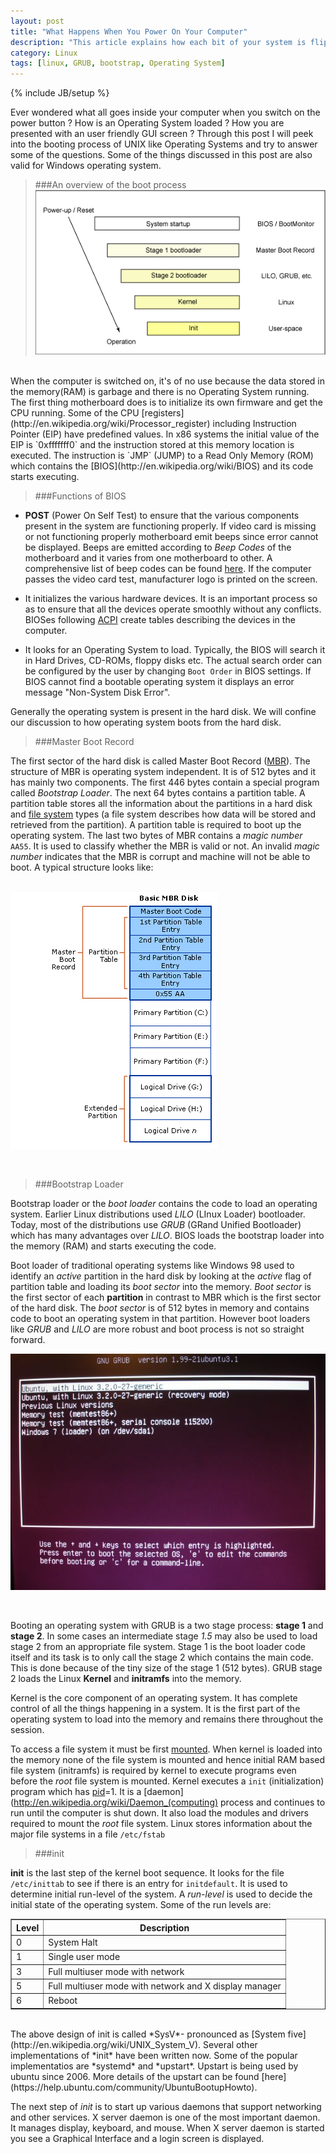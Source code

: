 ```yaml
---
layout: post
title: "What Happens When You Power On Your Computer"
description: "This article explains how each bit of your system is flipped when you power on your computer"
category: Linux
tags: [linux, GRUB, bootstrap, Operating System]
---
```

{% include JB/setup %}

Ever wondered what all goes inside your computer when you switch on the power button ? How is an Operating System loaded ? How you are presented with an user friendly GUI screen ? Through this post I will peek into the booting process of UNIX like Operating Systems and try to answer some of the questions. Some of the things discussed in this post are also valid for Windows operating system.

> ###An overview of the boot process
![overview](/assets/themes/twitter/img/sequence.gif "Image Courtseyt: IBM")

<br>
When the computer is switched on, it's of no use because the data stored in the memory(RAM) is garbage  and there is no Operating System running. The first thing motherboard does is to initialize its own firmware and get the CPU running. Some of the CPU [registers](http://en.wikipedia.org/wiki/Processor_register) including Instruction Pointer (EIP) have predefined values. In x86 systems the initial value of the EIP is `0xfffffff0` and the instruction stored at this memory location is executed. The instruction is `JMP` (JUMP) to a Read Only Memory (ROM) which contains the [BIOS](http://en.wikipedia.org/wiki/BIOS) and its code starts executing.

> ###Functions of BIOS

* __POST__ (Power On Self Test) to ensure that the various components present in the system are functioning properly. If video card is missing or not functioning properly motherboard emit beeps since error cannot be displayed. Beeps are emitted according to *Beep Codes* of the motherboard and it varies from one motherboard to other. A comprehensive list of beep codes can be found [here](http://www.computerhope.com/beep.htm). If the computer passes the video card test, manufacturer logo is printed on the screen.

* It initializes the various hardware devices. It is an important process so as to ensure that all the devices operate smoothly without any conflicts. BIOSes following [ACPI](http://en.wikipedia.org/wiki/Advanced_Configuration_and_Power_Interface) create tables describing the devices in the computer.

* It looks for an Operating System to load. Typically, the BIOS will search it in Hard Drives, CD-ROMs, floppy disks etc. The actual search order can be configured by the user by changing `Boot Order` in BIOS settings. If BIOS cannot find a bootable operating system it displays an error message "Non-System Disk Error".

Generally the operating system is present in the hard disk. We will confine our discussion to how operating system boots from the hard disk.

> ###Master Boot Record

The first sector of the hard disk is called Master Boot Record ([MBR](http://en.wikipedia.org/wiki/Master_boot_record)). The structure of MBR is operating system independent. It is of 512 bytes and it has mainly two components. The first 446 bytes contain a special program called *Bootstrap Loader*. The next 64 bytes contains a partition table. A partition table stores all the information about the partitions in a hard disk and [file system](http://www.linfo.org/filesystem.html) types (a file system describes how data will be stored and retrieved from the partition). A partition table is required to boot up the operating system. The last two bytes of MBR contains a *magic number* `AA55`. It is used to classify whether the MBR is valid or not. An invalid *magic number* indicates that the MBR is corrupt and machine will not be able to boot. A typical structure looks like:
<br>
<br>

![Master Boot Record](/assets/themes/twitter/img/mbr.png "Image courtsey: Microsoft")

<br>

> ###Bootstrap Loader

Bootstrap loader or the *boot loader* contains the code to load an operating system. Earlier Linux distributions used *LILO* (LInux Loader) bootloader. Today, most of the distributions use  *GRUB* (GRand Unified Bootloader) which has many advantages over *LILO*. BIOS loads the bootstrap loader into the memory (RAM) and starts executing the code.

Boot loader of traditional operating systems like Windows 98 used to identify an *active* partition in the hard disk by looking at the *active* flag of partition table and loading its *boot sector* into the memory. *Boot sector* is the first sector of each **partition** in contrast to MBR which is the first sector of the hard disk. The *boot sector* is of 512 bytes in memory and contains code to boot an operating system in that partition. However boot loaders like *GRUB* and *LILO* are more robust and boot process is not so straight forward.


![GRUB](/assets/themes/twitter/img/grub.jpg "GRUB menu of a system with two operating systems")

<br>

Booting an operating system with GRUB is a two stage process: **stage 1** and **stage 2**. In some cases an intermediate stage *1.5* may also be used to load stage 2 from an appropriate file system. Stage 1 is the boot loader code itself and its task is to only call the stage 2 which contains the main code. This is done because of the tiny size of the stage 1 (512 bytes). GRUB stage 2 loads the Linux **Kernel** and **initramfs** into the memory.

Kernel is the core component of an operating system. It has complete control of all the things happening in a system. It is the first part of the operating system to load into the memory and remains there throughout the session.

To access a file system it must be first [mounted](http://www.linfo.org/mounting.html). When kernel is loaded into the memory none of the file system is mounted and hence initial RAM based file system (initramfs) is required by kernel to execute programs even before the *root* file system is mounted. Kernel executes a `init` (initialization) program which has [pid](http://en.wikipedia.org/wiki/Process_identifier)=1. It is a [daemon](http://en.wikipedia.org/wiki/Daemon_(computing) process and continues to run until the computer is shut down. It also load the modules and drivers required to mount the *root* file system. Linux stores information about the major file systems in a file `/etc/fstab`

> ###init

**init** is the last step of the kernel boot sequence. It looks for the file `/etc/inittab` to see if there is an entry for `initdefault`. It is used to determine initial run-level of the system. A *run-level* is used to decide the initial state of the operating system. Some of the run levels are:

<table border="1">
	<thead>
		<tr>
			<th>Level</th>
			<th>Description</th>
		</tr>
	</thead>
	<tbody>
		<tr>
			<td>0</td>
			<td>System Halt</td>
		</tr>
		<tr>
			<td>1</td>
			<td>Single user mode</td>
		</tr>
		<tr>
			<td>3</td>
			<td>Full multiuser mode with network</td>
		</tr>
		<tr>
			<td>5</td>
			<td>Full multiuser mode with network and X display manager</td>
		</tr>
		<tr>
			<td>6</td>
			<td>Reboot</td>
		</tr>
	</tbody>
</table>

<br>
The above design of init is called *SysV*- pronounced as [System five](http://en.wikipedia.org/wiki/UNIX_System_V). Several other implementations of *init* have been written now. Some of the popular implementatios are *systemd* and *upstart*. Upstart is being used by ubuntu since 2006. More details of the upstart can be found [here](https://help.ubuntu.com/community/UbuntuBootupHowto).

The next step of *init* is to start up various daemons that support networking and other services. X server daemon is one of the most important daemon. It manages display, keyboard, and mouse. When X server daemon is started you see a Graphical Interface and a login screen is displayed.
